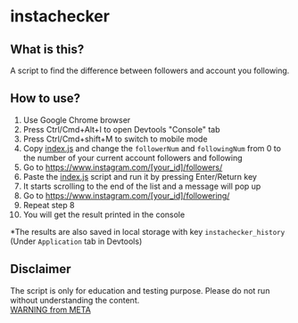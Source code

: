 # instachecker

## What is this?
A script to find the difference between followers and account you following.

## How to use?
1. Use Google Chrome browser
2. Press Ctrl/Cmd+Alt+I to open Devtools "Console" tab
3. Press Ctrl/Cmd+shift+M to switch to mobile mode
4. Copy [index.js](https://github.com/maruk0chan/instachecker/blob/main/index.js) and change the `followerNum` and `followingNum` from 0 to the number of your current account followers and following
6. Go to https://www.instagram.com/[your_id]/followers/
8. Paste the [index.js](https://github.com/maruk0chan/instachecker/blob/main/index.js) script and run it by pressing Enter/Return key
9. It starts scrolling to the end of the list and a message will pop up
10. Go to https://www.instagram.com/[your_id]/followering/
11. Repeat step 8
12. You will get the result printed in the console

*The results are also saved in local storage with key `instachecker_history` (Under `Application` tab in Devtools)

## Disclaimer
The script is only for education and testing purpose. Please do not run without understanding the content.  
[WARNING from META](https://www.facebook.com/selfxss)
